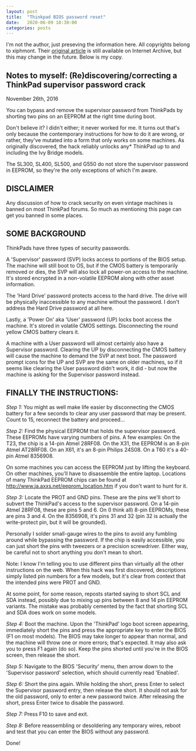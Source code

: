 ```yaml
---
layout: post
title:  "Thinkpad BIOS password reset"
date:   2020-06-09 10:30:00
categories: posts
---
```


I'm not the author, just preseving the information here.
All copyrights belong to xiphmont.
Their [original article](https://web.archive.org/web/20170222202252/https://xiphmont.livejournal.com/70560.html)
is still available on Internet Archive, but this may change in the future. Below is my copy.

## Notes to myself: (Re)discovering/correcting a ThinkPad supervisor password crack
November 26th, 2016

You can bypass and remove the supervisor password from ThinkPads by shorting
two pins on an EEPROM at the right time during boot.

Don't believe it? I didn't either; it never worked for me.
It turns out that's only because the contemporary instructions for how to do it are wrong,
or rather, they've mutated into a form that only works on some machines.
As originally discovered, the hack reliably unlocks any* ThinkPad up to
and including the Ivy Bridge models.

The SL300, SL400, SL500, and G550 do not store the supervisor password in EEPROM,
so they're the only exceptions of which I'm aware.

## DISCLAIMER

Any discussion of how to crack security on even vintage machines is banned on most ThinkPad forums.
So much as mentioning this page can get you banned in some places.

## SOME BACKGROUND

ThinkPads have three types of security passwords.

A 'Supervisor' password (SVP) locks access to portions of the BIOS setup.
The machine will still boot to OS, but if the CMOS battery is temporarily removed or dies,
the SVP will also lock all power-on access to the machine.
It's stored encrypted in a non-volatile EEPROM along with other asset information.

The 'Hard Drive' password protects access to the hard drive.
The drive will be physically inaccessible to any machine without the password.
I don't address the Hard Drive password at all here.

Lastly, a 'Power On' aka 'User' password (UP) locks boot access the machine.
It's stored in volatile CMOS settings. Disconnecting the round yellow CMOS battery clears it.

A machine with a User password will almost certainly also have a Supervisor password.
Clearing the UP by disconnecting the CMOS battery will cause the machine to demand the SVP at next boot.
The password prompt icons for the UP and SVP are the same on older machines,
so if it seems like clearing the User password didn't work, it did - but now the machine is asking for
the Supervisor password instead.

## FINALLY THE INSTRUCTIONS:

*Step 1:* You might as well make life easier by disconnecting the CMOS battery for a few seconds
to clear any user password that may be present. Count to 15, reconnect the battery and proceed...

*Step 2:* Find the physical EEPROM that holds the supervisor password.
These EEPROMs have varying numbers of pins.
A few examples: On the T23, the chip is a 14-pin Atmel 28RF08.
On the X31, the EEPROM is an 8-pin Atmel AT28RF08.
On an X61, it's an 8-pin Philips 24S08.
On a T60 it's a 40-pin Atmel 8356908.

On some machines you can access the EEPROM just by lifting the keyboard.
On other machines, you'll have to disassemble the entire laptop.
Locations of many ThinkPad EEPROM chips can be found at <http://www.ja.axxs.net/eeprom_location.htm>
if you don't want to hunt for it.

*Step 3:* Locate the PROT and GND pins.
These are the pins we'll short to subvert the ThinkPad's access to the supervisor password.
On a 14-pin Atmel 28RF08, these are pins 5 and 6. On (I think all) 8-pin EEPROMs, these are pins 3 and 4.
On the 8356908, it's pins 31 and 32 (pin 32 is actually the write-protect pin, but it will be grounded).

Personally I solder small-gauge wires to the pins to avoid any fumbling around while bypassing the password.
If the chip is easily accessible, you can just short the pins with tweezers or a precision screwdriver.
Either way, be careful not to short anything you don't mean to short.

Note: I know I'm telling you to use different pins than virtually all the other instructions on the web.
When this hack was first discovered, descriptions simply listed pin numbers for a few models,
but it's clear from context that the intended pins were PROT and GND.

At some point, for some reason, reposts started saying to short SCL and SDA instead,
possibly due to mixing up pins between 8 and 14 pin EEPROM variants.
The mistake was probably cemented by the fact that shorting SCL and SDA does work on some models.

*Step 4:* Boot the machine. Upon the 'ThinkPad' logo boot screen appearing,
immediately short the pins and press the appropriate key to enter the BIOS (F1 on most models).
The BIOS may take longer to appear than normal, and the machine will throw one or more errors; that's expected.
It may also ask you to press F1 again (do so). Keep the pins shorted until you're in the BIOS screen,
then release the short.

*Step 5:* Navigate to the BIOS 'Security' menu, then arrow down to the 'Supervisor password' selection,
which should currently read 'Enabled'.

*Step 6:* Short the pins again. While holding the short, press Enter to select the Supervisor password entry,
then release the short. It should not ask for the old password, only to enter a new password twice.
After releasing the short, press Enter twice to disable the password.

*Step 7:* Press F10 to save and exit.

*Step 8:* Before reassembling or desoldering any temporary wires, reboot and test that you can enter the BIOS
without any password.

Done!
